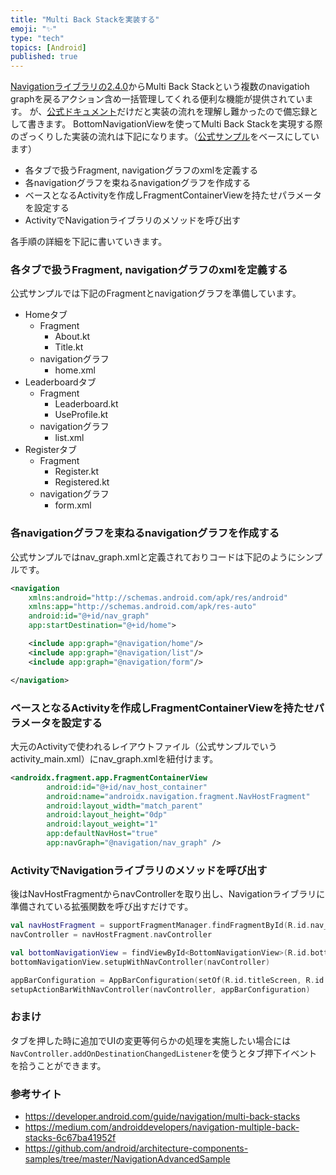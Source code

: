 ```yaml
---
title: "Multi Back Stackを実装する"
emoji: "✨"
type: "tech"
topics: [Android]
published: true
---
```


[Navigationライブラリの2.4.0](https://developer.android.com/jetpack/androidx/releases/navigation#2.4.0-alpha01)からMulti Back Stackという複数のnavigatioh graphを戻るアクション含め一括管理してくれる便利な機能が提供されています。
が、[公式ドキュメント](https://developer.android.com/guide/navigation/multi-back-stacks)だけだと実装の流れを理解し難かったので備忘録として書きます。
BottomNavigationViewを使ってMulti Back Stackを実現する際のざっくりした実装の流れは下記になります。（[公式サンプル](https://github.com/android/architecture-components-samples/tree/master/NavigationAdvancedSample)をベースにしています）
- 各タブで扱うFragment, navigationグラフのxmlを定義する
- 各navigationグラフを束ねるnavigationグラフを作成する
- ベースとなるActivityを作成しFragmentContainerViewを持たせパラメータを設定する
- ActivityでNavigationライブラリのメソッドを呼び出す

各手順の詳細を下記に書いていきます。

### 各タブで扱うFragment, navigationグラフのxmlを定義する
公式サンプルでは下記のFragmentとnavigationグラフを準備しています。

- Homeタブ
  - Fragment
    - About.kt
    - Title.kt
  - navigationグラフ
    - home.xml
- Leaderboardタブ
  - Fragment
    - Leaderboard.kt
    - UseProfile.kt
  - navigationグラフ
    - list.xml
- Registerタブ
  - Fragment
    - Register.kt
    - Registered.kt
  - navigationグラフ
    - form.xml

### 各navigationグラフを束ねるnavigationグラフを作成する
公式サンプルではnav_graph.xmlと定義されておりコードは下記のようにシンプルです。

```xml
<navigation
    xmlns:android="http://schemas.android.com/apk/res/android"
    xmlns:app="http://schemas.android.com/apk/res-auto"
    android:id="@+id/nav_graph"
    app:startDestination="@+id/home">

    <include app:graph="@navigation/home"/>
    <include app:graph="@navigation/list"/>
    <include app:graph="@navigation/form"/>

</navigation>
```


### ベースとなるActivityを作成しFragmentContainerViewを持たせパラメータを設定する
大元のActivityで使われるレイアウトファイル（公式サンプルでいうactivity_main.xml）にnav_graph.xmlを紐付けます。


```xml
<androidx.fragment.app.FragmentContainerView
        android:id="@+id/nav_host_container"
        android:name="androidx.navigation.fragment.NavHostFragment"
        android:layout_width="match_parent"
        android:layout_height="0dp"
        android:layout_weight="1"
        app:defaultNavHost="true"
        app:navGraph="@navigation/nav_graph" />
```


### ActivityでNavigationライブラリのメソッドを呼び出す
後はNavHostFragmentからnavControllerを取り出し、Navigationライブラリに準備されている拡張関数を呼び出すだけです。

```kotlin
val navHostFragment = supportFragmentManager.findFragmentById(R.id.nav_host_container) as NavHostFragment
navController = navHostFragment.navController

val bottomNavigationView = findViewById<BottomNavigationView>(R.id.bottom_nav)
bottomNavigationView.setupWithNavController(navController)

appBarConfiguration = AppBarConfiguration(setOf(R.id.titleScreen, R.id.leaderboard,  R.id.register))
setupActionBarWithNavController(navController, appBarConfiguration)
```

### おまけ
タブを押した時に追加でUIの変更等何らかの処理を実施したい場合には`NavController.addOnDestinationChangedListener`を使うとタブ押下イベントを拾うことができます。

### 参考サイト
- https://developer.android.com/guide/navigation/multi-back-stacks
- https://medium.com/androiddevelopers/navigation-multiple-back-stacks-6c67ba41952f
- https://github.com/android/architecture-components-samples/tree/master/NavigationAdvancedSample

